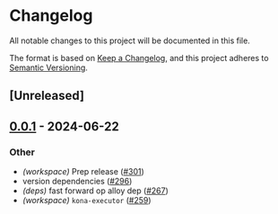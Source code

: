 # Changelog
All notable changes to this project will be documented in this file.

The format is based on [Keep a Changelog](https://keepachangelog.com/en/1.0.0/),
and this project adheres to [Semantic Versioning](https://semver.org/spec/v2.0.0.html).

## [Unreleased]

## [0.0.1](https://github.com/anton-rs/kona/releases/tag/kona-executor-v0.0.1) - 2024-06-22

### Other
- *(workspace)* Prep release ([#301](https://github.com/anton-rs/kona/pull/301))
- version dependencies ([#296](https://github.com/anton-rs/kona/pull/296))
- *(deps)* fast forward op alloy dep ([#267](https://github.com/anton-rs/kona/pull/267))
- *(workspace)* `kona-executor` ([#259](https://github.com/anton-rs/kona/pull/259))
